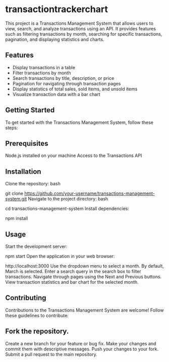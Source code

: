 # transactiontrackerchart
This project is a Transactions Management System that allows users to view, search, and analyze transactions using an API. It provides features such as filtering transactions by month, searching for specific transactions, pagination, and displaying statistics and charts.


## Features
- Display transactions in a table
- Filter transactions by month
- Search transactions by title, description, or price
- Pagination for navigating through transaction pages
- Display statistics of total sales, sold items, and unsold items
- Visualize transaction data with a bar chart

## Getting Started
To get started with the Transactions Management System, follow these steps:

## Prerequisites
Node.js installed on your machine
Access to the Transactions API
## Installation
Clone the repository:
bash

git clone https://github.com/your-username/transactions-management-system.git
Navigate to the project directory:
bash

cd transactions-management-system
Install dependencies:

npm install
## Usage
Start the development server:


npm start
Open the application in your web browser:

http://localhost:3000
Use the dropdown menu to select a month. By default, March is selected.
Enter a search query in the search box to filter transactions.
Navigate through pages using the Next and Previous buttons.
View transaction statistics and bar chart for the selected month.
## Contributing
Contributions to the Transactions Management System are welcome! Follow these guidelines to contribute:

## Fork the repository.
Create a new branch for your feature or bug fix.
Make your changes and commit them with descriptive messages.
Push your changes to your fork.
Submit a pull request to the main repository.


